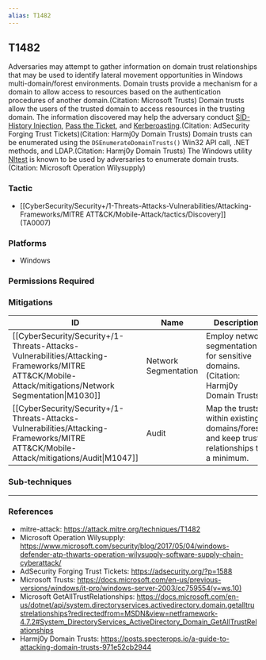 ```yaml
---
alias: T1482
---
```


## T1482

Adversaries may attempt to gather information on domain trust relationships that may be used to identify lateral movement opportunities in Windows multi-domain/forest environments. Domain trusts provide a mechanism for a domain to allow access to resources based on the authentication procedures of another domain.(Citation: Microsoft Trusts) Domain trusts allow the users of the trusted domain to access resources in the trusting domain. The information discovered may help the adversary conduct [SID-History Injection](https://attack.mitre.org/techniques/T1134/005), [Pass the Ticket](https://attack.mitre.org/techniques/T1550/003), and [Kerberoasting](https://attack.mitre.org/techniques/T1558/003).(Citation: AdSecurity Forging Trust Tickets)(Citation: Harmj0y Domain Trusts) Domain trusts can be enumerated using the `DSEnumerateDomainTrusts()` Win32 API call, .NET methods, and LDAP.(Citation: Harmj0y Domain Trusts) The Windows utility [Nltest](https://attack.mitre.org/software/S0359) is known to be used by adversaries to enumerate domain trusts.(Citation: Microsoft Operation Wilysupply)


### Tactic
- [[CyberSecurity/Security+/1-Threats-Attacks-Vulnerabilities/Attacking-Frameworks/MITRE ATT&CK/Mobile-Attack/tactics/Discovery]] (TA0007)

### Platforms
- Windows

### Permissions Required

### Mitigations

| ID | Name | Description |
| --- | --- | --- |
| [[CyberSecurity/Security+/1-Threats-Attacks-Vulnerabilities/Attacking-Frameworks/MITRE ATT&CK/Mobile-Attack/mitigations/Network Segmentation\|M1030]] | Network Segmentation | Employ network segmentation for sensitive domains.(Citation: Harmj0y Domain Trusts). |
| [[CyberSecurity/Security+/1-Threats-Attacks-Vulnerabilities/Attacking-Frameworks/MITRE ATT&CK/Mobile-Attack/mitigations/Audit\|M1047]] | Audit | Map the trusts within existing domains/forests and keep trust relationships to a minimum. |

### Sub-techniques


---
### References

- mitre-attack: https://attack.mitre.org/techniques/T1482
- Microsoft Operation Wilysupply: https://www.microsoft.com/security/blog/2017/05/04/windows-defender-atp-thwarts-operation-wilysupply-software-supply-chain-cyberattack/
- AdSecurity Forging Trust Tickets: https://adsecurity.org/?p=1588
- Microsoft Trusts: https://docs.microsoft.com/en-us/previous-versions/windows/it-pro/windows-server-2003/cc759554(v=ws.10)
- Microsoft GetAllTrustRelationships: https://docs.microsoft.com/en-us/dotnet/api/system.directoryservices.activedirectory.domain.getalltrustrelationships?redirectedfrom=MSDN&view=netframework-4.7.2#System_DirectoryServices_ActiveDirectory_Domain_GetAllTrustRelationships
- Harmj0y Domain Trusts: https://posts.specterops.io/a-guide-to-attacking-domain-trusts-971e52cb2944
